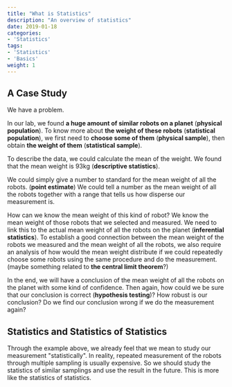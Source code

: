```yaml
---
title: "What is Statistics"
description: "An overview of statistics"
date: 2019-01-18
categories:
- 'Statistics'
tags:
- 'Statistics'
- 'Basics'
weight: 1
---
```



## A Case Study

We have a problem.

In our lab, we found **a huge amount of similar robots on a planet** (**physical population**). To know more about **the weight of these robots** (**statistical population**), we first need to **choose some of them** (**physical sample**), then obtain **the weight of them** (**statistical sample**).

To describe the data, we could calculate the mean of the weight. We found that the mean weight is 93kg (**descriptive statistics**).

We could simply give a number to standard for the mean weight of all the robots. (**point estimate**) We could tell a number as the mean weight of all the robots together with a range that tells us how disperse our measurement is.

How can we know the mean weight of this kind of robot? We know the mean weight of those robots that we selected and measured. We need to link this to the actual mean weight of all the robots on the planet (**inferential statistics**). To establish a good connection between the mean weight of the robots we measured and the mean weight of all the robots, we also require an analysis of how would the mean weight distribute if we could repeatedly choose some robots using the same procedure and do the measurement. (maybe something related to **the central limit theorem**?)

In the end, we will have a conclusion of the mean weight of all the robots on the planet with some kind of confidence. Then again, how could we be sure that our conclusion is correct (**hypothesis testing**)? How robust is our conclusion? Do we find our conclusion wrong if we do the measurement again?

## Statistics and Statistics of Statistics

Through the example above, we already feel that we mean to study our measurement "statistically". In reality, repeated measurement of the robots through multiple sampling is usually expensive. So we should study the statistics of similar samplings and use the result in the future. This is more like the statistics of statistics.

